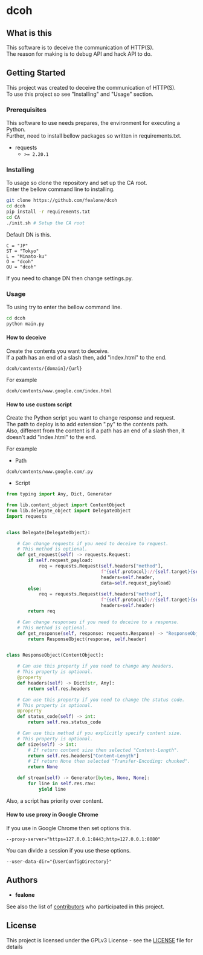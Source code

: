 # dcoh

## What is this

This software is to deceive the communication of HTTP(S).  
The reason for making is to debug API and hack API to do.  

## Getting Started

This project was created to deceive the communication of HTTP(S).  
To use this project so see "Installing" and "Usage" section.  

### Prerequisites

This software to use needs prepares, the environment for executing a Python.  
Further, need to install bellow packages so written in requirements.txt.  

* requests 
    - `>= 2.20.1`

### Installing
To usage so clone the repository and set up the CA root.  
Enter the bellow command line to installing.  

```bash
git clone https://github.com/fealone/dcoh
cd dcoh
pip install -r requirements.txt
cd CA
./init.sh # Setup the CA root
```

Default DN is this.

```
C = "JP"
ST = "Tokyo"
L = "Minato-ku"
O = "dcoh"
OU = "dcoh"
```

If you need to change DN then change settings.py.

### Usage 
To using try to enter the bellow command line.  

```bash
cd dcoh
python main.py
```

#### How to deceive
Create the contents you want to deceive.  
If a path has an end of a slash then, add "index.html" to the end.  

`dcoh/contents/{domain}/{url}`

For example

`dcoh/contents/www.google.com/index.html`

#### How to use custom script
Create the Python script you want to change response and request.  
The path to deploy is to add extension ".py" to the contents path.  
Also, different from the content is if a path has an end of a slash then, it doesn't add "index.html" to the end.  

For example  

* Path

`dcoh/contents/www.google.com/.py`

* Script

```python
from typing import Any, Dict, Generator

from lib.content_object import ContentObject
from lib.delegate_object import DelegateObject
import requests


class Delegate(DelegateObject):

    # Can change requests if you need to deceive to request.
    # This method is optional.
    def get_request(self) -> requests.Request:
        if self.request_payload:
            req = requests.Request(self.headers["method"],
                                   f"{self.protocol}://{self.target}{self.headers['url']}",
                                   headers=self.header,
                                   data=self.request_payload)
        else:
            req = requests.Request(self.headers["method"],
                                   f"{self.protocol}://{self.target}{self.headers['url']}",
                                   headers=self.header)
        return req

    # Can change responses if you need to deceive to a response.
    # This method is optional.
    def get_response(self, response: requests.Response) -> "ResponseObject":
        return ResponseObject(response, self.header)


class ResponseObject(ContentObject):

    # Can use this property if you need to change any headers.
    # This property is optional.
    @property
    def headers(self) -> Dict[str, Any]:
        return self.res.headers

    # Can use this property if you need to change the status code.
    # This property is optional.
    @property
    def status_code(self) -> int:
        return self.res.status_code

    # Can use this method if you explicitly specify content size.
    # This property is optional.
    def size(self) -> int:
        # If return content size then selected "Content-Length".
        return self.res.headers["Content-Length"]
        # If return None then selected "Transfer-Encoding: chunked".
        return None

    def stream(self) -> Generator[bytes, None, None]:
        for line in self.res.raw:
            yield line
```

Also, a script has priority over content.  

#### How to use proxy in Google Chrome

If you use in Google Chrome then set options this.

```
--proxy-server="https=127.0.0.1:8443;http=127.0.0.1:8080"
```

You can divide a session if you use these options.

```
--user-data-dir="{UserConfigDirectory}"
```

## Authors

* **fealone**

See also the list of [contributors](https://github.com/fealone/dcoh/contributors) who participated in this project.

## License

This project is licensed under the GPLv3 License - see the [LICENSE](LICENSE) file for details
